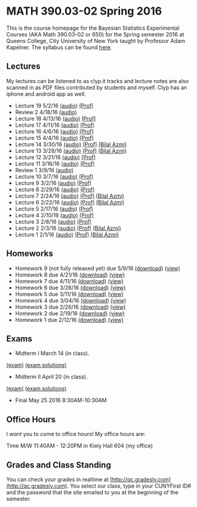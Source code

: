 # MATH 390.03-02 Spring 2016

This is the course homepage for the Bayesian Statistics Experimental Courses (AKA Math 390.03-02 or 650) for the Spring semester 2016 at Queens College, City University of New York taught by Professor Adam Kapelner. The syllabus can be found [here](https://raw.githubusercontent.com/kapelner/QC_Math_390.03-02_Spr_2016/master/syllabus/syllabus.pdf).

## Lectures

My lectures can be listened to as clyp.it tracks and lecture notes are also scanned in as PDF files contributed by students and myself. Clyp has an iphone and android app as well.

* Lecture 19 5/2/16 [(audio)](https://clyp.it/5mrjy5zs) [(Prof)](https://github.com/kapelner/QC_Math_390.03-02_Spr_2016/blob/master/lectures/lec19kap.pdf)
* Review 2 4/18/16 [(audio)](https://clyp.it/fuyth421)
* Lecture 18 4/13/16 [(audio)](https://clyp.it/4zkak03f) [(Prof)](https://github.com/kapelner/QC_Math_390.03-02_Spr_2016/blob/master/lectures/lec18kap.pdf)
* Lecture 17 4/11/16 [(audio)](https://clyp.it/01hbpm5q) [(Prof)](https://github.com/kapelner/QC_Math_390.03-02_Spr_2016/blob/master/lectures/lec17kap.pdf)
* Lecture 16 4/6/16 [(audio)](https://clyp.it/yq4azo3f) [(Prof)](https://github.com/kapelner/QC_Math_390.03-02_Spr_2016/blob/master/lectures/lec16kap.pdf)
* Lecture 15 4/4/16 [(audio)](https://clyp.it/wtvfwmww) [(Prof)](https://github.com/kapelner/QC_Math_390.03-02_Spr_2016/blob/master/lectures/lec15kap.pdf)
* Lecture 14 3/30/16 [(audio)](https://clyp.it/co3uftb4) [(Prof)](https://github.com/kapelner/QC_Math_390.03-02_Spr_2016/blob/master/lectures/lec14kap.pdf) [(Bilal Azmi)](https://github.com/kapelner/QC_Math_390.03-02_Spr_2016/blob/master/lectures/lec14ba.pdf)
* Lecture 13 3/28/16 [(audio)](https://clyp.it/kou33fio) [(Prof)](https://github.com/kapelner/QC_Math_390.03-02_Spr_2016/blob/master/lectures/lec13kap.pdf) [(Bilal Azmi)](https://github.com/kapelner/QC_Math_390.03-02_Spr_2016/blob/master/lectures/lec13ba.pdf)
* Lecture 12 3/21/16 [(audio)](https://clyp.it/xi1btxuw) [(Prof)](https://github.com/kapelner/QC_Math_390.03-02_Spr_2016/blob/master/lectures/lec12kap.pdf)
* Lecture 11 3/16/16 [(audio)](https://clyp.it/lfazklg4) [(Prof)](https://github.com/kapelner/QC_Math_390.03-02_Spr_2016/blob/master/lectures/lec11kap.pdf)
* Review 1 3/9/16 [(audio)](https://clyp.it/wk50hjrw)
* Lecture 10 3/7/16 [(audio)](https://clyp.it/4i4r5ttn) [(Prof)](https://github.com/kapelner/QC_Math_390.03-02_Spr_2016/blob/master/lectures/lec10kap.pdf)
* Lecture 9 3/2/16 [(audio)](https://clyp.it/sdgprqba) [(Prof)](https://github.com/kapelner/QC_Math_390.03-02_Spr_2016/blob/master/lectures/lec09kap.pdf)
* Lecture 8 2/29/16 [(audio)](https://clyp.it/rpbeekhy) [(Prof)](https://github.com/kapelner/QC_Math_390.03-02_Spr_2016/blob/master/lectures/lec08kap.pdf)
* Lecture 7 2/24/16 [(audio)](https://clyp.it/lbe3cawg) [(Prof)](https://github.com/kapelner/QC_Math_390.03-02_Spr_2016/blob/master/lectures/lec07kap.pdf) [(Bilal Azmi)](https://github.com/kapelner/QC_Math_390.03-02_Spr_2016/blob/master/lectures/lec07ba.pdf)
* Lecture 6 2/22/16 [(audio)](https://clyp.it/okfpbdki) [(Prof)](https://github.com/kapelner/QC_Math_390.03-02_Spr_2016/blob/master/lectures/lec06kap.pdf) [(Bilal Azmi)](https://github.com/kapelner/QC_Math_390.03-02_Spr_2016/blob/master/lectures/lec06ba.pdf)
* Lecture 5 2/17/16 [(audio)](https://clyp.it/g0texiis) [(Prof)](https://github.com/kapelner/QC_Math_390.03-02_Spr_2016/blob/master/lectures/lec05kap.pdf)
* Lecture 4 2/10/16 [(audio)](https://clyp.it/1srsb14t) [(Prof)](https://github.com/kapelner/QC_Math_390.03-02_Spr_2016/blob/master/lectures/lec04kap.pdf)
* Lecture 3 2/8/16 [(audio)](https://clyp.it/fshu43qn) [(Prof)](https://github.com/kapelner/QC_Math_390.03-02_Spr_2016/blob/master/lectures/lec03kap.pdf)
* Lecture 2 2/3/16 [(audio)](https://clyp.it/epg3ptbh) [(Prof)](https://github.com/kapelner/QC_Math_390.03-02_Spr_2016/blob/master/lectures/lec02kap.pdf) [(Bilal Azmi)](https://github.com/kapelner/QC_Math_390.03-02_Spr_2016/blob/master/lectures/lec02ba.pdf)
* Lecture 1 2/1/16 [(audio)](https://clyp.it/pxhx0ple) [(Prof)](https://github.com/kapelner/QC_Math_390.03-02_Spr_2016/blob/master/lectures/lec01kap.pdf) [(Bilal Azmi)](https://github.com/kapelner/QC_Math_390.03-02_Spr_2016/blob/master/lectures/lec01ba.pdf)

## Homeworks

* Homework 9 (not fully released yet) due 5/9/16 [(download)](https://github.com/kapelner/QC_Math_390.03-02_Spr_2016/blob/master/homeworks/hw09/hw09.pdf?raw=true) [(view)](https://github.com/kapelner/QC_Math_390.03-02_Spr_2016/blob/master/homeworks/hw09/hw09.pdf)
* Homework 8 due 4/21/16 [(download)](https://github.com/kapelner/QC_Math_390.03-02_Spr_2016/blob/master/homeworks/hw08/hw08.pdf?raw=true) [(view)](https://github.com/kapelner/QC_Math_390.03-02_Spr_2016/blob/master/homeworks/hw08/hw08.pdf)
* Homework 7 due 4/11/16 [(download)](https://github.com/kapelner/QC_Math_390.03-02_Spr_2016/blob/master/homeworks/hw07/hw07.pdf?raw=true) [(view)](https://github.com/kapelner/QC_Math_390.03-02_Spr_2016/blob/master/homeworks/hw07/hw07.pdf)
* Homework 6 due 3/28/16 [(download)](https://github.com/kapelner/QC_Math_390.03-02_Spr_2016/blob/master/homeworks/hw06/hw06.pdf?raw=true) [(view)](https://github.com/kapelner/QC_Math_390.03-02_Spr_2016/blob/master/homeworks/hw06/hw06.pdf)
* Homework 5 due 3/11/16 [(download)](https://github.com/kapelner/QC_Math_390.03-02_Spr_2016/blob/master/homeworks/hw05/hw05.pdf?raw=true) [(view)](https://github.com/kapelner/QC_Math_390.03-02_Spr_2016/blob/master/homeworks/hw05/hw05.pdf)
* Homework 4 due 3/04/16 [(download)](https://github.com/kapelner/QC_Math_390.03-02_Spr_2016/blob/master/homeworks/hw04/hw04.pdf?raw=true) [(view)](https://github.com/kapelner/QC_Math_390.03-02_Spr_2016/blob/master/homeworks/hw04/hw04.pdf)
* Homework 3 due 2/26/16 [(download)](https://github.com/kapelner/QC_Math_390.03-02_Spr_2016/blob/master/homeworks/hw03/hw03.pdf?raw=true) [(view)](https://github.com/kapelner/QC_Math_390.03-02_Spr_2016/blob/master/homeworks/hw03/hw03.pdf)
* Homework 2 due 2/19/16 [(download)](https://github.com/kapelner/QC_Math_390.03-02_Spr_2016/blob/master/homeworks/hw02/hw02.pdf?raw=true) [(view)](https://github.com/kapelner/QC_Math_390.03-02_Spr_2016/blob/master/homeworks/hw02/hw02.pdf)
* Homework 1 due 2/12/16 [(download)](https://github.com/kapelner/QC_Math_390.03-02_Spr_2016/blob/master/homeworks/hw01/hw01.pdf?raw=true) [(view)](https://github.com/kapelner/QC_Math_390.03-02_Spr_2016/blob/master/homeworks/hw01/hw01.pdf)

## Exams

* Midterm I March 14 (in class). 

[(exam)](https://github.com/kapelner/QC_Math_390.03-02_Spr_2016/blob/master/exams/midterm1/midterm1.pdf) [(exam solutions)](https://github.com/kapelner/QC_Math_390.03-02_Spr_2016/blob/master/exams/midterm1/midterm1_solutions.pdf)

* Midterm II April 20 (in class). 

[(exam)](https://github.com/kapelner/QC_Math_390.03-02_Spr_2016/blob/master/exams/midterm2/midterm2.pdf) [(exam solutions)](https://github.com/kapelner/QC_Math_390.03-02_Spr_2016/blob/master/exams/midterm2/midterm2_solutions.pdf)

* Final May 25 2016 8:30AM-10:30AM

<!--
[(exam)](https://github.com/kapelner/QC_Math_390.03-02_Spr_2016/blob/master/exams/final/final.pdf) [(exam solutions)](https://github.com/kapelner/QC_Math_390.03-02_Spr_2016/blob/master/exams/final/final_solutions.pdf)-->

## Office Hours

I *want* you to come to office hours! My office hours are:

Time M/W 11:40AM - 12:20PM in Kiely Hall 604 (my office)

## Grades and Class Standing

You can check your grades in realtime at [http://qc.gradesly.com](http://qc.gradesly.com). You select our class, type in your CUNYFirst ID# and the password that the site emailed to you at the beginning of the semester.
